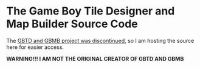 # The Game Boy Tile Designer and Map Builder Source Code
The [GBTD and GBMB project was discontinued](https://devrs.com/gb/hmgd/source.html), so I am hosting the source here for easier access.

**WARNING!!! I AM NOT THE ORIGINAL CREATOR OF GBTD AND GBMB**
